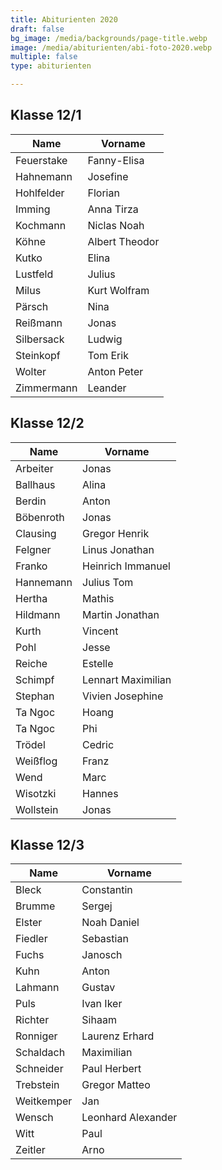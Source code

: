 ```yaml
---
title: Abiturienten 2020
draft: false
bg_image: /media/backgrounds/page-title.webp
image: /media/abiturienten/abi-foto-2020.webp
multiple: false
type: abiturienten

---
```

## Klasse 12/1

|**Name**|**Vorname**|
|---|---|
|Feuerstake|Fanny-Elisa|
|Hahnemann|Josefine|
|Hohlfelder|Florian|
|Imming|Anna Tirza|
|Kochmann|Niclas Noah|
|Köhne|Albert Theodor|
|Kutko|Elina|
|Lustfeld|Julius|
|Milus|Kurt Wolfram|
|Pärsch|Nina|
|Reißmann|Jonas|
|Silbersack|Ludwig|
|Steinkopf|Tom Erik|
|Wolter|Anton Peter|
|Zimmermann|Leander|

## Klasse 12/2

|**Name**|**Vorname**|
|---|---|
|Arbeiter|Jonas|
|Ballhaus|Alina|
|Berdin|Anton|
|Böbenroth|Jonas|
|Clausing|Gregor Henrik|
|Felgner|Linus Jonathan|
|Franko|Heinrich Immanuel|
|Hannemann|Julius Tom|
|Hertha|Mathis|
|Hildmann|Martin Jonathan|
|Kurth|Vincent|
|Pohl|Jesse|
|Reiche|Estelle|
|Schimpf|Lennart Maximilian|
|Stephan|Vivien Josephine|
|Ta Ngoc|Hoang|
|Ta Ngoc|Phi|
|Trödel|Cedric|
|Weißflog|Franz|
|Wend|Marc|
|Wisotzki|Hannes|
|Wollstein|Jonas|

## Klasse 12/3

|**Name**|**Vorname**|
|---|---|
|Bleck|Constantin|
|Brumme|Sergej|
|Elster|Noah Daniel|
|Fiedler|Sebastian|
|Fuchs|Janosch|
|Kuhn|Anton|
|Lahmann|Gustav|
|Puls|Ivan Iker|
|Richter|Sihaam|
|Ronniger|Laurenz Erhard|
|Schaldach|Maximilian|
|Schneider|Paul Herbert|
|Trebstein|Gregor Matteo|
|Weitkemper|Jan|
|Wensch|Leonhard Alexander|
|Witt|Paul|
|Zeitler|Arno|




